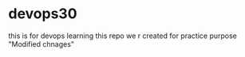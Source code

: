 # devops30
this is for devops learning
this repo we r created for practice purpose "Modified chnages"
